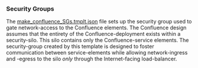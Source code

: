 ### Security Groups

The [make_confluence_SGs.tmplt.json](/Templates/make_confluence_SGs.tmplt.json) file sets up the security group used to gate network-access to the Confluence elements. The Confluence design assumes that the entirety of the Confluence-deployment exists within a security-silo. This silo contains only the Confluence-service elements. The security-group created by this template is designed to foster communication between service-elements while allowing network-ingress and -egress to the silo _only_ through the Internet-facing load-balancer.

